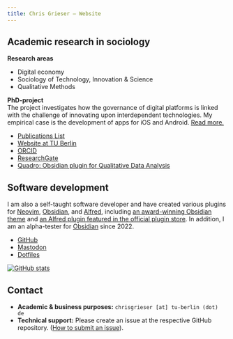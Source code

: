 ```yaml
---
title: Chris Grieser – Website
---
```

## Academic research in sociology
**Research areas**
- Digital economy
- Sociology of Technology, Innovation & Science
- Qualitative Methods

**PhD-project**  
The project investigates how the governance of digital platforms is linked with
the challenge of innovating upon interdependent technologies. My empirical case
is the development of apps for iOS and Android. [Read more.](/phd-project)

- [Publications List](/publication-list)
- [Website at TU Berlin](https://www.tu.berlin/en/sos/about/team/christopher-grieser-ma)
- [ORCID](https://orcid.org/0000-0002-0767-9496)
- [ResearchGate](https://www.researchgate.net/profile/Christopher-Grieser)
- [Quadro: Obsidian plugin for
  Qualitative Data Analysis](https://github.com/chrisgrieser/obsidian-quadro)

## Software development
I am also a self-taught software developer and have created various plugins for
[Neovim](https://dotfyle.com/chrisgrieser),
[Obsidian](https://obsidian.md/plugins?search=Chris%20Grieser), and
[Alfred](https://alfred.app/workflows/chrisgrieser/), including [an
award-winning Obsidian theme](https://github.com/chrisgrieser/shimmering-focus)
and [an Alfred plugin featured in the official plugin
store](https://alfred.app/workflows/chrisgrieser/reddit-browser/). In addition,
I am an alpha-tester for [Obsidian](http://obsidian.md) since 2022.

- [GitHub](https://github.com/chrisgrieser)
- <a rel="me" href="https://pkm.social/@pseudometa">Mastodon</a><!--https://pkm.social/settings/verification-->
- [Dotfiles](https://github.com/chrisgrieser/.config)

[![GitHub
stats](https://github-readme-stats.vercel.app/api?username=chrisgrieser&show_icons=true&theme=dracula&show=prs_merged_percentage,reviews)](https://github.com/chrisgrieser/)
<!-- https://github.com/anuraghazra/github-readme-stats#github-stats-card -->

## Contact
- **Academic & business purposes:** `chrisgrieser [at] tu-berlin (dot) de`
- **Technical support:** Please create an issue at the respective GitHub
  repository. ([How to submit an issue](https://docs.github.com/en/issues/tracking-your-work-with-issues/using-issues/creating-an-issue#creating-an-issue-from-a-repository)).
